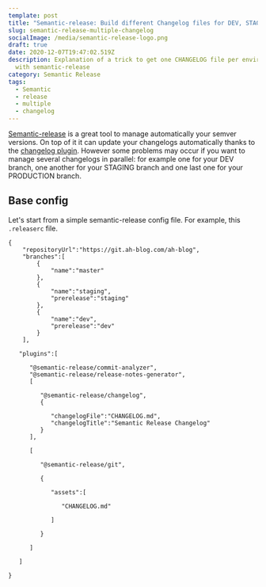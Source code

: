 ```yaml
---
template: post
title: "Semantic-release: Build different Changelog files for DEV, STAGING and PROD"
slug: semantic-release-multiple-changelog
socialImage: /media/semantic-release-logo.png
draft: true
date: 2020-12-07T19:47:02.519Z
description: Explanation of a trick to get one CHANGELOG file per environment
  with semantic-release
category: Semantic Release
tags:
  - Semantic
  - release
  - multiple
  - changelog
---
```

[Semantic-release](https://github.com/semantic-release/semantic-release) is a great tool to manage automatically your semver versions. On top of it it can update your changelogs automatically thanks to the [changelog plugin](https://github.com/semantic-release/changelog).
However some problems may occur if you want to manage several changelogs in parallel: for example one for your DEV branch, one another for your STAGING branch and one last one for your PRODUCTION branch.

## Base config

Let's start from a simple semantic-release config file. For example, this `.releaserc` file.

```
{
    "repositoryUrl":"https://git.ah-blog.com/ah-blog",
    "branches":[
        {
            "name":"master"  
        },
        {
            "name":"staging",
            "prerelease":"staging"
        },
        {
            "name":"dev",
            "prerelease":"dev"
        }
    ],

   "plugins":[
      "@semantic-release/commit-analyzer",
      "@semantic-release/release-notes-generator",
      [
         "@semantic-release/changelog",
         {
            "changelogFile":"CHANGELOG.md",
            "changelogTitle":"Semantic Release Changelog"
         }
      ],
      [
         "@semantic-release/git",
         {
            "assets":[
               "CHANGELOG.md"
            ]
         }
      ]
   ]
}
```
